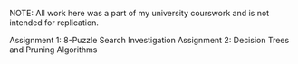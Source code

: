 NOTE: All work here was a part of my university courswork and is not intended for replication.


Assignment 1: 8-Puzzle Search Investigation
Assignment 2: Decision Trees and Pruning Algorithms

